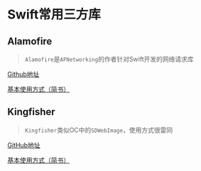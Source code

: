 # Swift常用三方库

## Alamofire

>`Alamofire`是`AFNetworking`的作者针对Swift开发的网络请求库

[Github地址](https://github.com/Alamofire/Alamofire)

[基本使用方式（简书）](https://www.jianshu.com/p/4381fe8e10b6)

## Kingfisher

>`Kingfisher`类似OC中的`SDWebImage`，使用方式很雷同

[GitHub地址](https://github.com/onevcat/Kingfisher)

[基本使用方式（简书）](https://www.jianshu.com/p/6caddbddf9a5)
